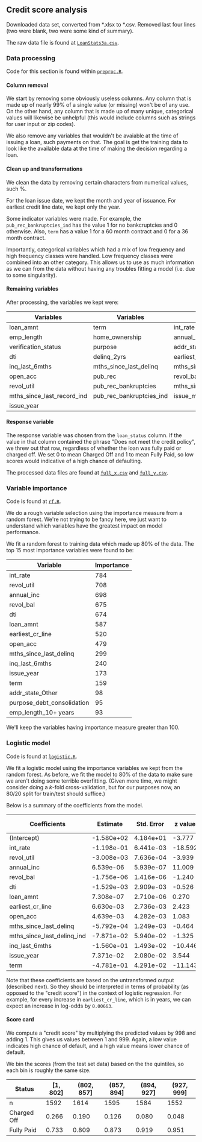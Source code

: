 ## Credit score analysis

Downloaded data set, converted from \*.xlsx to \*.csv.
Removed last four lines (two were blank, two were some kind of summary).

The raw data file is found at [`LoanStats3a.csv`](LoanStats3a.csv).


### Data processing

Code for this section is found within [`preproc.R`](preproc.R).

#### Column removal

We start by removing some obviously useless columns.
Any column that is made up of nearly 99% of a single value (or missing) won't be of any use.
On the other hand, any column that is made up of many unique, categorical values will likewise be unhelpful (this would include columns such as strings for user input or zip codes).

We also remove any variables that wouldn't be avaiable at the time of issuing a loan, such payments on that.
The goal is get the training data to look like the available data at the time of making the decision regarding a loan.

#### Clean up and transformations

We clean the data by removing certain characters from numerical values, such %.

For the loan issue date, we kept the month and year of issuance.
For earliest credit line date, we kept only the year.

Some indicator variables were made.
For example, the `pub_rec_bankruptcies_ind` has the value 1 for no bankcruptcies and 0 otherwise.
Also, `term` has a value 1 for a 60 month contract and 0 for a 36 month contract.

Importantly, categorical variables which had a mix of low frequency and high frequency classes were handled.
Low frequency classes were combined into an other category.
This allows us to use as much information as we can from the data without having any troubles fitting a model (i.e. due to some singularity).

#### Remaining variables

After processing, the variables we kept were:

Variables | Variables | Variables
--- | --- | ---
loan_amnt                  | term                     | int_rate
emp_length                 | home_ownership           | annual_inc
verification_status        | purpose                  | addr_state
dti                        | delinq_2yrs              | earliest_cr_line
inq_last_6mths             | mths_since_last_delinq   | mths_since_last_record
open_acc                   | pub_rec                  | revol_bal
revol_util                 | pub_rec_bankruptcies     | mths_since_last_delinq_ind
mths_since_last_record_ind | pub_rec_bankruptcies_ind | issue_month
issue_year                 |                          | 

#### Response variable

The response variable was chosen from the `loan_status` column.
If the value in that column contained the phrase "Does not meet the credit policy", we threw out that row, regardless of whether the loan was fully paid or charged off.
We set 0 to mean Charged Off and 1 to mean Fully Paid, so low scores would indicative of a high chance of defaulting.

The processed data files are found at [`full_x.csv`](full_x.csv) and [`full_y.csv`](full_y.csv).


### Variable importance

Code is found at [`rf.R`](rf.R).

We do a rough variable selection using the importance measure from a random forest.
We're not trying to be fancy here, we just want to understand which variables have the greatest impact on model performance.

We fit a random forest to training data which made up 80% of the data.
The top 15 most importance variables were found to be:

Variable | Importance
--- | ---
int_rate                   | 784
revol_util                 | 708
annual_inc                 | 698
revol_bal                  | 675
dti                        | 674
loan_amnt                  | 587
earliest_cr_line           | 520
open_acc                   | 479
mths_since_last_delinq     | 299
inq_last_6mths             | 240
issue_year                 | 173
term                       | 159
addr_state_Other           | 98
purpose_debt_consolidation | 95
emp_length_10+ years       | 93

We'll keep the variables having importance measure greater than 100.

### Logistic model

Code is found at [`logistic.R`](logistic.R).

We fit a logistic model using the importance variables we kept from the random forest.
As before, we fit the model to 80% of the data to make sure we aren't doing some terrible overfitting. (Given more time, we might consider doing a *k*-fold cross-validation, but for our purposes now, an 80/20 split for train/test should suffice.)

Below is a summary of the coefficients from the model.

Coefficients | Estimate | Std. Error | z value | Pr(>z) | How significant?
--- | --- | --- | --- | --- | ---
(Intercept)                | -1.580e+02 |  4.184e+01 |  -3.777 | 0.000159 | \*\*\*
int_rate                   | -1.198e-01 |  6.441e-03 | -18.592 |  < 2e-16 | \*\*\*
revol_util                 | -3.008e-03 |  7.636e-04 |  -3.939 | 8.18e-05 | \*\*\*
annual_inc                 |  6.539e-06 |  5.939e-07 |  11.009 |  < 2e-16 | \*\*\*
revol_bal                  | -1.756e-06 |  1.416e-06 |  -1.240 | 0.214871 |
dti                        | -1.529e-03 |  2.909e-03 |  -0.526 | 0.599177 |
loan_amnt                  |  7.308e-07 |  2.710e-06 |   0.270 | 0.787422 |
earliest_cr_line           |  6.630e-03 |  2.736e-03 |   2.423 | 0.015389 | \*
open_acc                   |  4.639e-03 |  4.282e-03 |   1.083 | 0.278641 |
mths_since_last_delinq     | -5.792e-04 |  1.249e-03 |  -0.464 | 0.642763 |
mths_since_last_delinq_ind | -7.871e-02 |  5.940e-02 |  -1.325 | 0.185102 |
inq_last_6mths             | -1.560e-01 |  1.493e-02 | -10.446 |  < 2e-16 | \*\*\*
issue_year                 |  7.371e-02 |  2.080e-02 |   3.544 | 0.000394 | \*\*\*
term                       | -4.781e-01 |  4.291e-02 | -11.143 |  < 2e-16 | \*\*\*

Note that these coefficients are based on the untransformed output (described next).
So they should be interpreted in terms of probability (as opposed to the "credit score") in the context of logistic regression.
For example, for every increase in `earliest_cr_line`, which is in years, we can expect an increase in log-odds by `0.00663`.

#### Score card

We compute a "credit score" by multiplying the predicted values by 998 and adding 1.
This gives us values between 1 and 999.
Again, a low value indicates high chance of default, and a high value means lower chance of default.

We bin the scores (from the test set data) based on the the quintiles, so each bin is roughly the same size.

Status      | [1, 802] | (802, 857] | (857, 894] | (894, 927] | (927, 999]
--- | --- | --- | --- | --- | ---
n           | 1592  | 1614  | 1595  | 1584  | 1552
Charged Off | 0.266 | 0.190 | 0.126 | 0.080 | 0.048
Fully Paid  | 0.733 | 0.809 | 0.873 | 0.919 | 0.951
